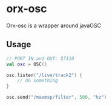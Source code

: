 # orx-osc

Orx-osc is a wrapper around javaOSC

## Usage

```kotlin
// PORT IN and OUT: 57110
val osc = OSC()

osc.listen("/live/track2") {
    // do something
}

osc.send("/maxmsp/filter", 500, "hz")
```
